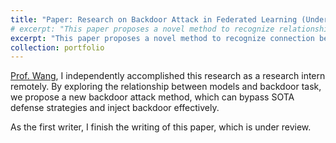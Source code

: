 ```yaml
---
title: "Paper: Research on Backdoor Attack in Federated Learning (Under Review)"
# excerpt: "This paper proposes a novel method to recognize relationship between models and backdoor tasks and a noval attack strategy to backdoor Federated Learning. <br/><img src='/images/AAAI-23-Website-Banner_2560x593.png'>"
excerpt: "This paper proposes a novel method to recognize connection between models and backdoor tasks and a noval attack strategy to backdoor Federated Learning."
collection: portfolio
---
```


[Prof. Wang](https://intellisys.haow.ca/haowang/), I independently accomplished this research as a research intern remotely. By exploring the relationship between models and backdoor task, we propose a new backdoor attack method, which can bypass SOTA defense strategies and inject backdoor effectively.

As the first writer, I finish the writing of this paper, which is under review.

<!-- <br/><img src='/images/AAAI-23-Website-Banner_2560x593.png'> -->
